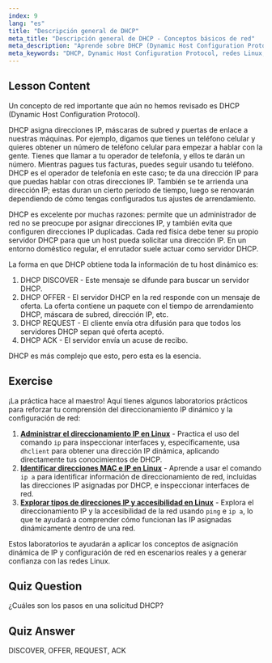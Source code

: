 ```yaml
---
index: 9
lang: "es"
title: "Descripción general de DHCP"
meta_title: "Descripción general de DHCP - Conceptos básicos de red"
meta_description: "Aprende sobre DHCP (Dynamic Host Configuration Protocol) en Linux. Comprende cómo DHCP asigna direcciones IP y su proceso de cuatro pasos. ¡Comienza tu viaje en redes Linux!"
meta_keywords: "DHCP, Dynamic Host Configuration Protocol, redes Linux, dirección IP, tutorial DHCP, principiante, guía"
---
```


## Lesson Content

Un concepto de red importante que aún no hemos revisado es DHCP (Dynamic Host Configuration Protocol).

DHCP asigna direcciones IP, máscaras de subred y puertas de enlace a nuestras máquinas. Por ejemplo, digamos que tienes un teléfono celular y quieres obtener un número de teléfono celular para empezar a hablar con la gente. Tienes que llamar a tu operador de telefonía, y ellos te darán un número. Mientras pagues tus facturas, puedes seguir usando tu teléfono. DHCP es el operador de telefonía en este caso; te da una dirección IP para que puedas hablar con otras direcciones IP. También se te arrienda una dirección IP; estas duran un cierto período de tiempo, luego se renovarán dependiendo de cómo tengas configurados tus ajustes de arrendamiento.

DHCP es excelente por muchas razones: permite que un administrador de red no se preocupe por asignar direcciones IP, y también evita que configuren direcciones IP duplicadas. Cada red física debe tener su propio servidor DHCP para que un host pueda solicitar una dirección IP. En un entorno doméstico regular, el enrutador suele actuar como servidor DHCP.

La forma en que DHCP obtiene toda la información de tu host dinámico es:

1. DHCP DISCOVER - Este mensaje se difunde para buscar un servidor DHCP.
2. DHCP OFFER - El servidor DHCP en la red responde con un mensaje de oferta. La oferta contiene un paquete con el tiempo de arrendamiento DHCP, máscara de subred, dirección IP, etc.
3. DHCP REQUEST - El cliente envía otra difusión para que todos los servidores DHCP sepan qué oferta aceptó.
4. DHCP ACK - El servidor envía un acuse de recibo.

DHCP es más complejo que esto, pero esta es la esencia.

## Exercise

¡La práctica hace al maestro! Aquí tienes algunos laboratorios prácticos para reforzar tu comprensión del direccionamiento IP dinámico y la configuración de red:

1. **[Administrar el direccionamiento IP en Linux](https://labex.io/es/labs/comptia-manage-ip-addressing-in-linux-592736)** - Practica el uso del comando `ip` para inspeccionar interfaces y, específicamente, usa `dhclient` para obtener una dirección IP dinámica, aplicando directamente tus conocimientos de DHCP.
2. **[Identificar direcciones MAC e IP en Linux](https://labex.io/es/labs/comptia-identify-mac-and-ip-addresses-in-linux-592731)** - Aprende a usar el comando `ip a` para identificar información de direccionamiento de red, incluidas las direcciones IP asignadas por DHCP, e inspeccionar interfaces de red.
3. **[Explorar tipos de direcciones IP y accesibilidad en Linux](https://labex.io/es/labs/comptia-explore-ip-address-types-and-reachability-in-linux-592780)** - Explora el direccionamiento IP y la accesibilidad de la red usando `ping` e `ip a`, lo que te ayudará a comprender cómo funcionan las IP asignadas dinámicamente dentro de una red.

Estos laboratorios te ayudarán a aplicar los conceptos de asignación dinámica de IP y configuración de red en escenarios reales y a generar confianza con las redes Linux.

## Quiz Question

¿Cuáles son los pasos en una solicitud DHCP?

## Quiz Answer

DISCOVER, OFFER, REQUEST, ACK
